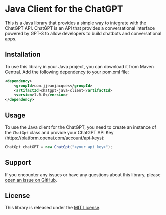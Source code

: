 # Java Client for the ChatGPT

This is a Java library that provides a simple way to integrate with the ChatGPT API. ChatGPT is an API that provides a
conversational interface powered by GPT-3 to allow developers to build chatbots and conversational apps.

## Installation

To use this library in your Java project, you can download it from Maven Central. Add the following dependency to your
pom.xml file:

``` xml
<dependency>
    <groupId>com.jjeanjacques</groupId>
    <artifactId>chatgpt-java-client</artifactId>
    <version>1.0.0</version>
</dependency>
```

## Usage

To use the Java client for the ChatGPT, you need to create an instance of the `ChatGpt` class and provide your
ChatGPT API Key (https://platform.openai.com/account/api-keys):

``` java
ChatGpt chatGPT = new ChatGpt("<your_api_key>");
```

## Support

If you encounter any issues or have any questions about this library,
please [open an issue on GitHub](https://github.com/jjeanjacques10/chatgpt-java-client/issues).

## License

This library is released under the [MIT License](LICENSE).
